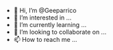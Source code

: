 - 👋 Hi, I’m @Geeparrico
- 👀 I’m interested in ...
- 🌱 I’m currently learning ...
- 💞️ I’m looking to collaborate on ...
- 📫 How to reach me ...

<!---
Geeparrico/Geeparrico is a ✨ special ✨ repository because its `README.md` (this file) appears on your GitHub profile.
You can click the Preview link to take a look at your changes.
--->
